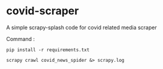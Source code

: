 # covid-scraper
A simple scrapy-splash code for covid related media scraper

Command :

`pip install -r requirements.txt`

`scrapy crawl covid_news_spider &> scrapy.log`
